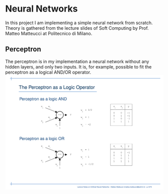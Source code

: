 # Neural Networks
In this project I am implementing a simple neural network from scratch. Theory is gathered from the lecture slides of Soft Computing by Prof. Matteo Matteucci at Politecnico di Milano. 

## Perceptron
The perceptron is in my implementation a neural network without any hidden layers, and only two inputs. It is, for example, possible to fit the perceptron as a logical AND/OR operator.  
![perceptron](/img/perceptron.png)
